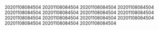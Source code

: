 20201108084504
20201108084504
20201108084504
20201108084504
20201108084504
20201108084504
20201108084504
20201108084504
20201108084504
20201108084504
20201108084504
20201108084504
20201108084504
20201108084504
20201108084504
